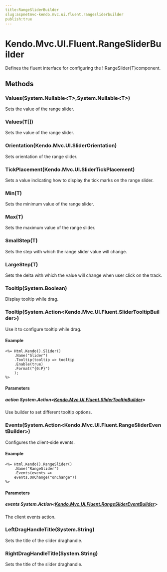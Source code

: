 ```yaml
---
title:RangeSliderBuilder
slug:aspnetmvc-kendo.mvc.ui.fluent.rangesliderbuilder
publish:true
---
```


# Kendo.Mvc.UI.Fluent.RangeSliderBuilder
Defines the fluent interface for configuring the !:RangeSlider{T}component.



## Methods

### Values(System.Nullable\<T\>,System.Nullable\<T\>)
Sets the value of the range slider.





### Values(T[])
Sets the value of the range slider.





### Orientation(Kendo.Mvc.UI.SliderOrientation)
Sets orientation of the range slider.





### TickPlacement(Kendo.Mvc.UI.SliderTickPlacement)
Sets a value indicating how to display the tick marks on the range slider.





### Min(T)
Sets the minimum value of the range slider.





### Max(T)
Sets the maximum value of the range slider.





### SmallStep(T)
Sets the step with which the range slider value will change.





### LargeStep(T)
Sets the delta with which the value will change when user click on the track.





### Tooltip(System.Boolean)
Display tooltip while drag.





### Tooltip(System.Action\<Kendo.Mvc.UI.Fluent.SliderTooltipBuilder\>)
Use it to configure tooltip while drag.


#### Example

    <%= Html.Kendo().Slider()
        .Name("Slider")
        .Tooltip(tooltip => tooltip
        .Enable(true)
        .Format("{0:P}")
        );
    %>
        


#### Parameters

##### action System.Action<[Kendo.Mvc.UI.Fluent.SliderTooltipBuilder](/api/wrappers/aspnet-mvc/Kendo.Mvc.UI.Fluent/SliderTooltipBuilder)>
Use builder to set different tooltip options.




### Events(System.Action\<Kendo.Mvc.UI.Fluent.RangeSliderEventBuilder\>)
Configures the client-side events.


#### Example

    <%= Html.Kendo().RangeSlider()
        .Name("RangeSlider")
        .Events(events =>
        events.OnChange("onChange"))
    %>
        


#### Parameters

##### events System.Action<[Kendo.Mvc.UI.Fluent.RangeSliderEventBuilder](/api/wrappers/aspnet-mvc/Kendo.Mvc.UI.Fluent/RangeSliderEventBuilder)>
The client events action.




### LeftDragHandleTitle(System.String)
Sets the title of the slider draghandle.





### RightDragHandleTitle(System.String)
Sets the title of the slider draghandle.






